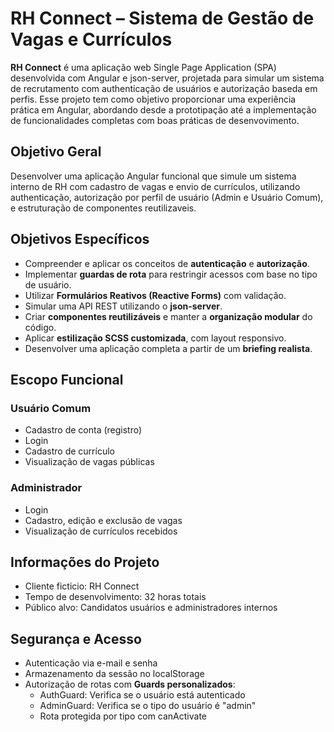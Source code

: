 # RH Connect – Sistema de Gestão de Vagas e Currículos

**RH Connect** é uma aplicação web Single Page Application (SPA) desenvolvida com Angular e json-server, projetada para simular um sistema de recrutamento com authenticação de usuários e autorização baseda em perfis. Esse projeto tem como objetivo proporcionar uma experiência prática em Angular, abordando desde a prototipação até a implementação de funcionalidades completas com boas práticas de desenvovimento.


## Objetivo Geral

Desenvolver uma aplicação Angular funcional que simule um sistema interno de RH com cadastro de vagas e envio de currículos, utilizando authenticação, autorização por perfil de usuário (Admin e Usuário Comum), e estruturação de componentes reutilizaveis.


## Objetivos Específicos

- Compreender e aplicar os conceitos de **autenticação** e **autorização**.
- Implementar **guardas de rota** para restringir acessos com base no tipo de usuário.
- Utilizar **Formulários Reativos (Reactive Forms)** com validação.
- Simular uma API REST utilizando o **json-server**.
- Criar **componentes reutilizáveis** e manter a **organização modular** do código.
- Aplicar **estilização SCSS customizada**, com layout responsivo.
- Desenvolver uma aplicação completa a partir de um **briefing realista**.


## Escopo Funcional

### Usuário Comum

- Cadastro de conta (registro)
- Login
- Cadastro de currículo
- Visualização de vagas públicas


### Administrador

- Login
- Cadastro, edição e exclusão de vagas
- Visualização de currículos recebidos


## Informações do Projeto

- Cliente ficticio: RH Connect
- Tempo de desenvolvimento: 32 horas totais
- Público alvo: Candidatos usuários e administradores internos


## Segurança e Acesso

- Autenticação via e-mail e senha
- Armazenamento da sessão no localStorage
- Autorização de rotas com **Guards personalizados**:
  - AuthGuard: Verifica se o usuário está autenticado
  - AdminGuard: Verifica se o tipo do usuário é "admin"
  - Rota protegida por tipo com canActivate
